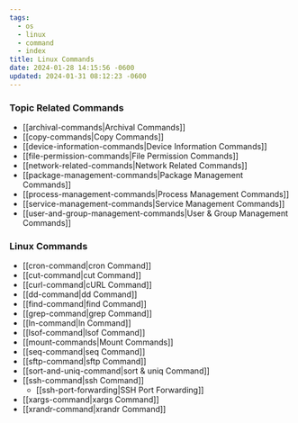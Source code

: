 ```yaml
---
tags:
  - os
  - linux
  - command
  - index
title: Linux Commands
date: 2024-01-28 14:15:56 -0600
updated: 2024-01-31 08:12:23 -0600
---
```


### Topic Related Commands

* [[archival-commands|Archival Commands]]
* [[copy-commands|Copy Commands]]
* [[device-information-commands|Device Information Commands]]
* [[file-permission-commands|File Permission Commands]]
* [[network-related-commands|Network Related Commands]]
* [[package-management-commands|Package Management Commands]]
* [[process-management-commands|Process Management Commands]]
* [[service-management-commands|Service Management Commands]]
* [[user-and-group-management-commands|User & Group Management Commands]]

### Linux Commands

* [[cron-command|cron Command]]
* [[cut-command|cut Command]]
* [[curl-command|cURL Command]]
* [[dd-command|dd Command]]
* [[find-command|find Command]]
* [[grep-command|grep Command]]
* [[ln-command|ln Command]]
* [[lsof-command|lsof Command]]
* [[mount-commands|Mount Commands]]
* [[seq-command|seq Command]]
* [[sftp-command|sftp Command]]
* [[sort-and-uniq-command|sort & uniq Command]]
* [[ssh-command|ssh Command]]
	* [[ssh-port-forwarding|SSH Port Forwarding]]
* [[xargs-command|xargs Command]]
* [[xrandr-command|xrandr Command]]

